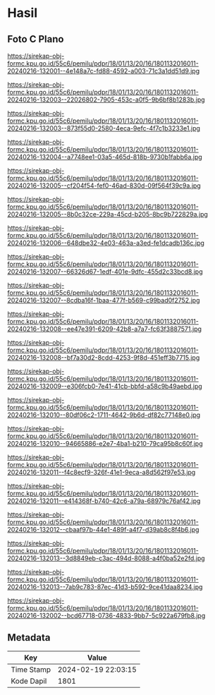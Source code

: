 # Hasil

## Foto C Plano

https://sirekap-obj-formc.kpu.go.id/55c6/pemilu/pdpr/18/01/13/20/16/1801132016011-20240216-132001--4e148a7c-fd88-4592-a003-71c3a1dd51d9.jpg

https://sirekap-obj-formc.kpu.go.id/55c6/pemilu/pdpr/18/01/13/20/16/1801132016011-20240216-132003--22026802-7905-453c-a0f5-9b6bf8b1283b.jpg

https://sirekap-obj-formc.kpu.go.id/55c6/pemilu/pdpr/18/01/13/20/16/1801132016011-20240216-132003--873f55d0-2580-4eca-9efc-4f7c1b3233e1.jpg

https://sirekap-obj-formc.kpu.go.id/55c6/pemilu/pdpr/18/01/13/20/16/1801132016011-20240216-132004--a7748ee1-03a5-465d-818b-9730b1fabb6a.jpg

https://sirekap-obj-formc.kpu.go.id/55c6/pemilu/pdpr/18/01/13/20/16/1801132016011-20240216-132005--cf204f54-fef0-46ad-830d-09f564f39c9a.jpg

https://sirekap-obj-formc.kpu.go.id/55c6/pemilu/pdpr/18/01/13/20/16/1801132016011-20240216-132005--8b0c32ce-229a-45cd-b205-8bc9b722829a.jpg

https://sirekap-obj-formc.kpu.go.id/55c6/pemilu/pdpr/18/01/13/20/16/1801132016011-20240216-132006--648dbe32-4e03-463a-a3ed-fe1dcadb136c.jpg

https://sirekap-obj-formc.kpu.go.id/55c6/pemilu/pdpr/18/01/13/20/16/1801132016011-20240216-132007--66326d67-1edf-401e-9dfc-455d2c33bcd8.jpg

https://sirekap-obj-formc.kpu.go.id/55c6/pemilu/pdpr/18/01/13/20/16/1801132016011-20240216-132007--8cdba16f-1baa-477f-b569-c99bad0f2752.jpg

https://sirekap-obj-formc.kpu.go.id/55c6/pemilu/pdpr/18/01/13/20/16/1801132016011-20240216-132008--ee47e391-6209-42b8-a7a7-fc63f3887571.jpg

https://sirekap-obj-formc.kpu.go.id/55c6/pemilu/pdpr/18/01/13/20/16/1801132016011-20240216-132008--bf7a30d2-8cdd-4253-9f8d-451eff3b7715.jpg

https://sirekap-obj-formc.kpu.go.id/55c6/pemilu/pdpr/18/01/13/20/16/1801132016011-20240216-132009--e306fcb0-7e41-41cb-bbfd-a58c9b49aebd.jpg

https://sirekap-obj-formc.kpu.go.id/55c6/pemilu/pdpr/18/01/13/20/16/1801132016011-20240216-132010--80df06c2-1711-4642-9b6d-df82c77148e0.jpg

https://sirekap-obj-formc.kpu.go.id/55c6/pemilu/pdpr/18/01/13/20/16/1801132016011-20240216-132010--94665886-e2e7-4ba1-b210-79ca95b8c60f.jpg

https://sirekap-obj-formc.kpu.go.id/55c6/pemilu/pdpr/18/01/13/20/16/1801132016011-20240216-132011--f4c8ecf9-326f-41e1-9eca-a8d562f97e53.jpg

https://sirekap-obj-formc.kpu.go.id/55c6/pemilu/pdpr/18/01/13/20/16/1801132016011-20240216-132011--e414368f-b740-42c6-a79a-68979c76af42.jpg

https://sirekap-obj-formc.kpu.go.id/55c6/pemilu/pdpr/18/01/13/20/16/1801132016011-20240216-132012--cbaaf97b-44e1-489f-a4f7-d39ab8c8f4b6.jpg

https://sirekap-obj-formc.kpu.go.id/55c6/pemilu/pdpr/18/01/13/20/16/1801132016011-20240216-132013--3d8849eb-c3ac-494d-8088-a4f0ba52e2fd.jpg

https://sirekap-obj-formc.kpu.go.id/55c6/pemilu/pdpr/18/01/13/20/16/1801132016011-20240216-132013--7ab9c783-87ec-41d3-b592-9ce41daa8234.jpg

https://sirekap-obj-formc.kpu.go.id/55c6/pemilu/pdpr/18/01/13/20/16/1801132016011-20240216-132002--bcd67718-0736-4833-9bb7-5c922a679fb8.jpg


## Metadata

| Key        | Value               |
| ---------- | ------------------- |
| Time Stamp | 2024-02-19 22:03:15 |
| Kode Dapil | 1801                |



